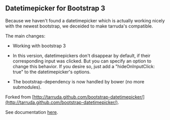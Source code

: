 ## Datetimepicker for Bootstrap 3

Because we haven't found a datetimepicker which is actually working nicely with the newest bootstrap, we deceided to make tarruda's compatible.

The main changes:

* Working with bootstrap 3

* In this version, datetimepickers don't disappear by default, if their corresponding input was clicked. But you can specify an option to change this behavior. If you desire so, just add a "hideOnInputClick: true" to the datetimepicker's options.

* The bootstrap-dependency is now handled by bower (no more submodules).


Forked from [http://tarruda.github.com/bootstrap-datetimepicker/](http://tarruda.github.com/bootstrap-datetimepicker/).

See documentation [here](http://tarruda.github.com/bootstrap-datetimepicker/).
